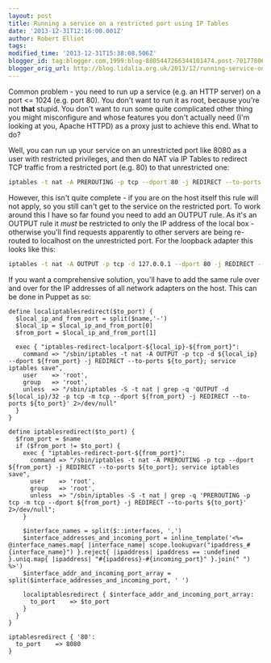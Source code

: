 ```yaml
---
layout: post
title: Running a service on a restricted port using IP Tables
date: '2013-12-31T12:16:00.001Z'
author: Robert Elliot
tags: 
modified_time: '2013-12-31T15:38:08.506Z'
blogger_id: tag:blogger.com,1999:blog-8805447266344101474.post-7017780621784475519
blogger_orig_url: http://blog.lidalia.org.uk/2013/12/running-service-on-restricted-port.html
---
```


Common problem - you need to run up a service (e.g. an HTTP server) on a port <= 1024 (e.g. port 80). You don't want to run it as root, because you're not <b>that</b> stupid. You don't want to run some quite complicated other thing you might misconfigure and whose features you don't actually need (I'm looking at you, Apache HTTPD) as a proxy just to achieve this end. What to do?

Well, you can run up your service on an unrestricted port like 8080 as a user with restricted privileges, and then do NAT via IP Tables to redirect TCP traffic from a restricted port (e.g. 80) to that unrestricted one:

```bash
iptables -t nat -A PREROUTING -p tcp --dport 80 -j REDIRECT --to-ports 8080
```

However, this isn't quite complete - if you are on the host itself this rule will not apply, so you still can't get to the service on the restricted port. To work around this I have so far found you need to add an OUTPUT rule. As it's an OUTPUT rule it *must* be restricted to only the IP address of the local box - otherwise you'll find requests apparently to other servers are being re-routed to localhost on the unrestricted port. For the loopback adapter this looks like this:

```bash
iptables -t nat -A OUTPUT -p tcp -d 127.0.0.1 --dport 80 -j REDIRECT --to-ports 8080
```

If you want a comprehensive solution, you'll have to add the same rule over and over for the IP addresses of all network adapters on the host. This can be done in Puppet as so:

```puppet
define localiptablesredirect($to_port) {
  $local_ip_and_from_port = split($name,'-')
  $local_ip = $local_ip_and_from_port[0]
  $from_port = $local_ip_and_from_port[1]

  exec { "iptables-redirect-localport-${local_ip}-${from_port}":
    command => "/sbin/iptables -t nat -A OUTPUT -p tcp -d ${local_ip} --dport ${from_port} -j REDIRECT --to-ports ${to_port}; service iptables save",
    user    => 'root',
    group   => 'root',
    unless  => "/sbin/iptables -S -t nat | grep -q 'OUTPUT -d ${local_ip}/32 -p tcp -m tcp --dport ${from_port} -j REDIRECT --to-ports ${to_port}' 2>/dev/null"
  }
}

define iptablesredirect($to_port) {
  $from_port = $name
  if ($from_port != $to_port) {
    exec { "iptables-redirect-port-${from_port}":
      command => "/sbin/iptables -t nat -A PREROUTING -p tcp --dport ${from_port} -j REDIRECT --to-ports ${to_port}; service iptables save",
      user    => 'root',
      group   => 'root',
      unless  => "/sbin/iptables -S -t nat | grep -q 'PREROUTING -p tcp -m tcp --dport ${from_port} -j REDIRECT --to-ports ${to_port}' 2>/dev/null";
    }

    $interface_names = split($::interfaces, ',')
    $interface_addresses_and_incoming_port = inline_template('<%= @interface_names.map{ |interface_name| scope.lookupvar("ipaddress_#{interface_name}") }.reject{ |ipaddress| ipaddress == :undefined }.uniq.map{ |ipaddress| "#{ipaddress}-#{incoming_port}" }.join(" ") %>')
    $interface_addr_and_incoming_port_array = split($interface_addresses_and_incoming_port, ' ')

    localiptablesredirect { $interface_addr_and_incoming_port_array:
      to_port    => $to_port
    }
  }
}

iptablesredirect { '80':
  to_port    => 8080
}
```
